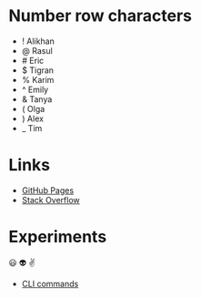 # Number row characters

- ! Alikhan
- @ Rasul
- \# Eric
- $ Tigran
- % Karim 
- ^ Emily
- &  Tanya
- ( Olga
- ) Alex
- _  Tim

# Links

- [GitHub Pages](https://pages.github.com/)
- [Stack Overflow](https://stackoverflow.com/)

# Experiments
:smiley:
:alien:
:v:
- [CLI commands](docs/cli.md)


